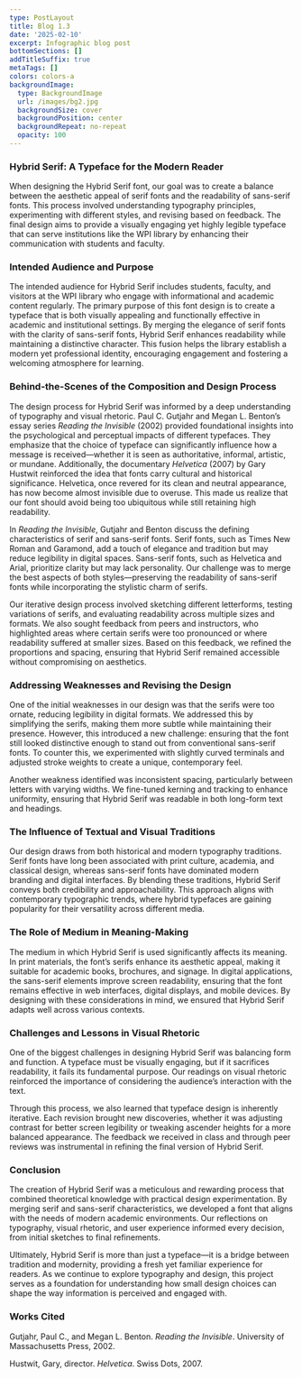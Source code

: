 ```yaml
---
type: PostLayout
title: Blog 1.3
date: '2025-02-10'
excerpt: Infographic blog post
bottomSections: []
addTitleSuffix: true
metaTags: []
colors: colors-a
backgroundImage:
  type: BackgroundImage
  url: /images/bg2.jpg
  backgroundSize: cover
  backgroundPosition: center
  backgroundRepeat: no-repeat
  opacity: 100
---
```

### Hybrid Serif: A Typeface for the Modern Reader

When designing the Hybrid Serif font, our goal was to create a balance between the aesthetic appeal of serif fonts and the readability of sans-serif fonts. This process involved understanding typography principles, experimenting with different styles, and revising based on feedback. The final design aims to provide a visually engaging yet highly legible typeface that can serve institutions like the WPI library by enhancing their communication with students and faculty.

### Intended Audience and Purpose

The intended audience for Hybrid Serif includes students, faculty, and visitors at the WPI library who engage with informational and academic content regularly. The primary purpose of this font design is to create a typeface that is both visually appealing and functionally effective in academic and institutional settings. By merging the elegance of serif fonts with the clarity of sans-serif fonts, Hybrid Serif enhances readability while maintaining a distinctive character. This fusion helps the library establish a modern yet professional identity, encouraging engagement and fostering a welcoming atmosphere for learning.

### Behind-the-Scenes of the Composition and Design Process

The design process for Hybrid Serif was informed by a deep understanding of typography and visual rhetoric. Paul C. Gutjahr and Megan L. Benton’s essay series *Reading the Invisible* (2002) provided foundational insights into the psychological and perceptual impacts of different typefaces. They emphasize that the choice of typeface can significantly influence how a message is received—whether it is seen as authoritative, informal, artistic, or mundane. Additionally, the documentary *Helvetica* (2007) by Gary Hustwit reinforced the idea that fonts carry cultural and historical significance. Helvetica, once revered for its clean and neutral appearance, has now become almost invisible due to overuse. This made us realize that our font should avoid being too ubiquitous while still retaining high readability.

In *Reading the Invisible*, Gutjahr and Benton discuss the defining characteristics of serif and sans-serif fonts. Serif fonts, such as Times New Roman and Garamond, add a touch of elegance and tradition but may reduce legibility in digital spaces. Sans-serif fonts, such as Helvetica and Arial, prioritize clarity but may lack personality. Our challenge was to merge the best aspects of both styles—preserving the readability of sans-serif fonts while incorporating the stylistic charm of serifs.

Our iterative design process involved sketching different letterforms, testing variations of serifs, and evaluating readability across multiple sizes and formats. We also sought feedback from peers and instructors, who highlighted areas where certain serifs were too pronounced or where readability suffered at smaller sizes. Based on this feedback, we refined the proportions and spacing, ensuring that Hybrid Serif remained accessible without compromising on aesthetics.

### Addressing Weaknesses and Revising the Design

One of the initial weaknesses in our design was that the serifs were too ornate, reducing legibility in digital formats. We addressed this by simplifying the serifs, making them more subtle while maintaining their presence. However, this introduced a new challenge: ensuring that the font still looked distinctive enough to stand out from conventional sans-serif fonts. To counter this, we experimented with slightly curved terminals and adjusted stroke weights to create a unique, contemporary feel.

Another weakness identified was inconsistent spacing, particularly between letters with varying widths. We fine-tuned kerning and tracking to enhance uniformity, ensuring that Hybrid Serif was readable in both long-form text and headings.

### The Influence of Textual and Visual Traditions

Our design draws from both historical and modern typography traditions. Serif fonts have long been associated with print culture, academia, and classical design, whereas sans-serif fonts have dominated modern branding and digital interfaces. By blending these traditions, Hybrid Serif conveys both credibility and approachability. This approach aligns with contemporary typographic trends, where hybrid typefaces are gaining popularity for their versatility across different media.

### The Role of Medium in Meaning-Making

The medium in which Hybrid Serif is used significantly affects its meaning. In print materials, the font’s serifs enhance its aesthetic appeal, making it suitable for academic books, brochures, and signage. In digital applications, the sans-serif elements improve screen readability, ensuring that the font remains effective in web interfaces, digital displays, and mobile devices. By designing with these considerations in mind, we ensured that Hybrid Serif adapts well across various contexts.

### Challenges and Lessons in Visual Rhetoric

One of the biggest challenges in designing Hybrid Serif was balancing form and function. A typeface must be visually engaging, but if it sacrifices readability, it fails its fundamental purpose. Our readings on visual rhetoric reinforced the importance of considering the audience’s interaction with the text.

Through this process, we also learned that typeface design is inherently iterative. Each revision brought new discoveries, whether it was adjusting contrast for better screen legibility or tweaking ascender heights for a more balanced appearance. The feedback we received in class and through peer reviews was instrumental in refining the final version of Hybrid Serif.

### Conclusion

The creation of Hybrid Serif was a meticulous and rewarding process that combined theoretical knowledge with practical design experimentation. By merging serif and sans-serif characteristics, we developed a font that aligns with the needs of modern academic environments. Our reflections on typography, visual rhetoric, and user experience informed every decision, from initial sketches to final refinements.

Ultimately, Hybrid Serif is more than just a typeface—it is a bridge between tradition and modernity, providing a fresh yet familiar experience for readers. As we continue to explore typography and design, this project serves as a foundation for understanding how small design choices can shape the way information is perceived and engaged with.

### Works Cited

Gutjahr, Paul C., and Megan L. Benton. *Reading the Invisible*. University of Massachusetts Press, 2002.

Hustwit, Gary, director. *Helvetica*. Swiss Dots, 2007.



